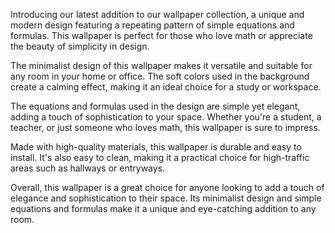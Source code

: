 <!--
Write me content for website with wallpaper "A wallpaper featuring a repeating pattern of simple equations and formulas, arranged in a minimalist and modern design."
-->

<!--font:Montserrat-->

Introducing our latest addition to our wallpaper collection, a unique and modern design featuring a repeating pattern of simple equations and formulas. This wallpaper is perfect for those who love math or appreciate the beauty of simplicity in design.

The minimalist design of this wallpaper makes it versatile and suitable for any room in your home or office. The soft colors used in the background create a calming effect, making it an ideal choice for a study or workspace.

The equations and formulas used in the design are simple yet elegant, adding a touch of sophistication to your space. Whether you're a student, a teacher, or just someone who loves math, this wallpaper is sure to impress.

Made with high-quality materials, this wallpaper is durable and easy to install. It's also easy to clean, making it a practical choice for high-traffic areas such as hallways or entryways.

Overall, this wallpaper is a great choice for anyone looking to add a touch of elegance and sophistication to their space. Its minimalist design and simple equations and formulas make it a unique and eye-catching addition to any room.
